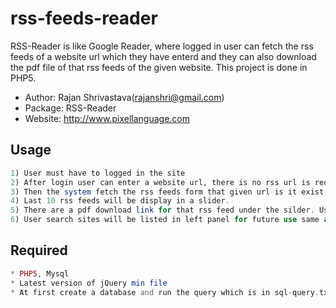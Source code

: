 rss-feeds-reader
================

RSS-Reader is like Google Reader, where logged in user can fetch the rss feeds of a website url which they have enterd and they can also download the pdf file of that rss feeds of the given website. This project is done in PHP5.

* Author: Rajan Shrivastava(rajanshri@gmail.com)
* Package: RSS-Reader
* Website: http://www.pixellanguage.com


Usage
------
```php
1) User must have to logged in the site
2) After login user can enter a website url, there is no rss url is required only webiste url have to enter.
3) Then the system fetch the rss feeds form that given url is it exist.
4) Last 10 rss feeds will be display in a slider.
5) There are a pdf download link for that rss feed under the silder. User can download that pdf file.
6) User search sites will be listed in left panel for future use same as Google Reader.
```

Required
----------
```php
* PHP5, Mysql
* Latest version of jQuery min file
* At first create a database and run the query which is in sql-query.txt file. Then change the config files variables as per your requiremnt in db_config.php and path_config.php under config folder.
```
